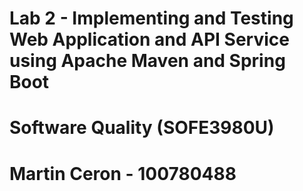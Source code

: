 # Lab 2 - Implementing and Testing Web Application and API Service using Apache Maven and Spring Boot

# Software Quality (SOFE3980U)
# Martin Ceron - 100780488
